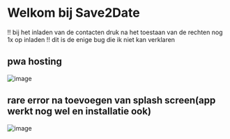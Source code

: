 # Welkom bij Save2Date

!! bij het inladen van de contacten druk na het toestaan van de rechten nog 1x op inladen
!! dit is de enige bug die ik niet kan verklaren

## pwa hosting
![image](https://user-images.githubusercontent.com/60871307/148241966-42aa5dc9-ec03-4ffe-a5b7-f82b27058566.png)


## rare error na toevoegen van splash screen(app werkt nog wel en installatie ook)
![image](https://user-images.githubusercontent.com/60871307/148242445-91f0d494-5305-4c66-85e7-f7db28bbe023.png)
